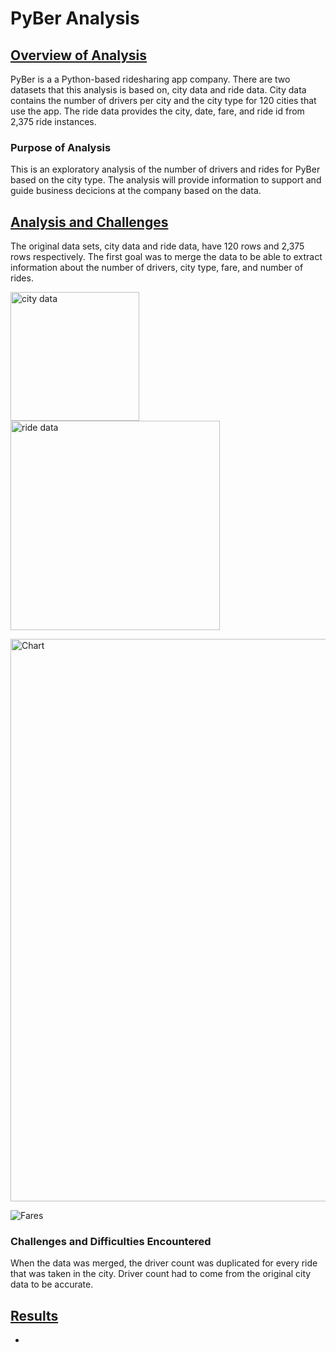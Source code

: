 # <b> PyBer Analysis </b>

## <u>Overview of Analysis</u>
PyBer is a a Python-based ridesharing app company. There are two datasets that this analysis is based on, city data and ride data. City data contains the number of drivers per city and the city type for 120 cities that use the app. The ride data provides the city, date, fare, and ride id from 2,375 ride instances.  

### Purpose of Analysis   
This is an exploratory analysis of the number of drivers and rides for PyBer based on the city type. The analysis will provide information to support and guide business decicions at the company based on the data. 

## <u>Analysis and Challenges</u>
The original data sets, city data and ride data, have 120 rows and 2,375 rows respectively. The first goal was to merge the data to be able to extract information about the number of drivers, city type, fare, and number of rides.

<img width="206" alt="city data" src="https://user-images.githubusercontent.com/116980760/206324927-af551bd2-53df-4b8f-a0cc-1d7958ed81bd.PNG">  <img width="335" alt="ride data" src="https://user-images.githubusercontent.com/116980760/206324948-6f9be2fe-d07c-4499-86dd-438b48194323.PNG">



<img width="900" alt="Chart" src="https://user-images.githubusercontent.com/116980760/206323375-3c73fd17-2765-4d46-8495-b77d9e168c5e.PNG">

![Fares](https://user-images.githubusercontent.com/116980760/206327501-b9507f93-c592-4798-b51a-cc24a300b7f7.png)

### Challenges and Difficulties Encountered
When the data was merged, the driver count was duplicated for every ride that was taken in the city. Driver count had to come from the original city data to be accurate.


## <u>Results</u>
- 
